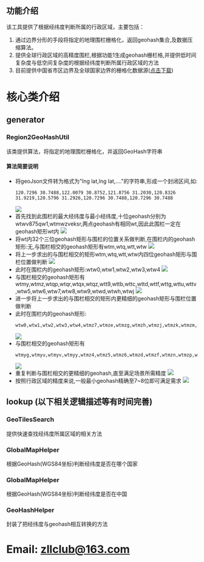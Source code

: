 
## 功能介绍
该工具提供了根据经纬度判断所属的行政区域，主要包括：

1) 通过边界分形的手段将指定的地理围栏栅格化，返回geohash集合,及数据压缩算法。
2) 提供全球行政区域的高精度围栏,根据功能1生成geohash栅栏格,并提供低时间复杂度与低空间复杂度的根据经纬度判断所属行政区域的方法
3) 目前提供中国省市区边界及全球国家边界的栅格化数据源([点击下载]([链接地址](https://fwhospitalgk.top/geo20230403/geo-region.zip)))

# 核心类介绍
## generator
### Region2GeoHashUtil
该类提供算法，将指定的地理围栏栅格化，并返回GeoHash字符串
#### 算法简要说明
+ 将geoJson文件转为格式为"lng lat,lng lat,...."的字符串,形成一个封闭区间,如:
  ```
  120.7296 30.7488,122.0079 30.8752,121.8756 31.2030,120.8326 31.9219,120.5796 31.2926,120.7296 30.7488,120.7296 30.7488
  ```
  ![](./img/1.png)
+ 首先找到此围栏的最大经纬度与最小经纬度,十位geohash分别为wtwv875qw1,wtmwzveksr,两点geohash有相同wt,因此此围栏一定在geohash矩形wt内
  ![](./img/2.png)
+ 将wt内32个三位geohash矩形与围栏的位置关系做判断,在围栏内的geohash矩形:无,与围栏相交的geohash矩形有wtm,wtq,wtt,wtw
  ![](./img/3.png)
+ 将上一步求出的与围栏相交的矩形wtm,wtq,wtt,wtw内四位geohash矩形与围栏位置做判断
  ![](./img/4.png)
+ 此时在围栏内的geohash矩形:wtw0,wtw1,wtw2,wtw3,wtw4
  ![](./img/5.png)
+ 与围栏相交的geohash矩形有wtmy,wtmz,wtqp,wtqr,wtqx,wtqz,wtt9,wttb,wttc,wttd,wttf,wttg,wttu,wttv,wtw5,wtw6,wtw7,wtw8,wtw9,wtwd,wtwh,wtwj
  ![](./img/6.png)
+ 进一步将上一步求出的与围栏相交的矩形内更精细的geohash矩形与围栏位置做判断
+ 此时在围栏内的geohash矩形:
  ```
  wtw0,wtw1,wtw2,wtw3,wtw4,wtmz7,wtmze,wtmzg,wtmzh,wtmzj,wtmzk,wtmzm,wtmzq,wtmzr,wtmzs,wtmzt,wtmzu,wtmzv,wtmzw,wtmzx,wtmzy,wtmzz,wtqp2,wtqp3,wtqp6,wtqp7,wtqp8,wtqp9,wtqpb,wtqpc,wtqpd,wtqpe,wtqpf,wtqpg,wtqpk,wtqpm,wtqpq,wtqpr,wtqps,wtqpt,wtqpu,wtqpv,wtqpw,wtqpx,wtqpy,wtqpz,wtqr8,wtqr9,wtqrb,wtqrc,wtqrd,wtqre,wtqrf,wtqrg,wtqrs,wtqrt,wtqru,wtqrv,wtqrw,wtqrx,wtqry,wtqrz,wtqx8,wtqx9,wtqxb,wtqxc,wtqxf,wtqxg,wtqxu,wtqxv,wtqxy,wttb5,wttb6,wttb7,wttbd,wttbe,wttbf,wttbg,wttbh,wttbj,wttbk,wttbm,wttbn,wttbp,wttbq,wttbr,wttbs,wttbt,wttbu,wttbv,wttbw,wttbx,wttby,wttbz,wttc1,wttc3,wttc4,wttc5,wttc6,wttc7,wttc9,wttcc,wttcd,wttce,wttcf,wttcg,wttch,wttcj,wttck,wttcm,wttcn,wttcp,wttcq,wttcr,wttcs,wttct,wttcu,wttcv,wttcw,wttcx,wttcy,wttcz,wttf1,wttf3,wttf4,wttf5,wttf6,wttf7,wttfd,wttfe,wttff,wttfg,wttfh,wttfj,wttfk,wttfm,wttfn,wttfp,wttfq,wttfr,wttfs,wttft,wttfu,wttfv,wttfw,wttfx,wttfy,wttfz,wttg4,wttg5,wttg7,wttge,wttgh,wttgj,wttgk,wttgm,wttgn,wttgp,wttgq,wttgr,wttgs,wttgt,wttgu,wttgv,wttgw,wttgx,wttgy,wttgz,wttuh,wttuj,wttuk,wttum,wttun,wttup,wttuq,wttur,wttut,wttuv,wttuw,wttux,wttuy,wttuz,wttvn,wtw50,wtw51,wtw52,wtw53,wtw54,wtw55,wtw56,wtw57,wtw58,wtw59,wtw5b,wtw5c,wtw5d,wtw5e,wtw5f,wtw5g,wtw5h,wtw5j,wtw5k,wtw5m,wtw5n,wtw5p,wtw5q,wtw5r,wtw5s,wtw5t,wtw5u,wtw5v,wtw5w,wtw5x,wtw60,wtw61,wtw62,wtw63,wtw64,wtw65,wtw66,wtw67,wtw68,wtw69,wtw6b,wtw6c,wtw6d,wtw6e,wtw6f,wtw6g,wtw6h,wtw6j,wtw6k,wtw6m,wtw6n,wtw6p,wtw6q,wtw6s,wtw6t,wtw70,wtw71,wtw72,wtw74,wtw80,wtw81,wtw82,wtw83,wtw84,wtw85,wtw86,wtw87,wtw88,wtw89,wtw8b,wtw8c,wtw8d,wtw8e,wtw8f,wtw8g,wtw8h,wtw8j,wtw8k,wtw8m,wtw8n,wtw8s,wtw8t,wtw8u,wtw8v,wtw90,wtw91,wtw92,wtw93,wtw94,wtw95,wtw96,wtw97,wtw98,wtw99,wtw9d,wtw9h,wtw9k,wtwd0,wtwh0,wtwh1,wtwh2,wtwh3,wtwh4,wtwh5,wtwh6,wtwh8,wtwh9,wtwhb,wtwhh
  ```
  ![](./img/7.png)
+ 与围栏相交的geohash矩形有
  ```
  wtmyg,wtmyu,wtmyv,wtmyy,wtmz4,wtmz5,wtmz6,wtmzd,wtmzf,wtmzn,wtmzp,wtqp0,wtqp1,wtqp4,wtqp5,wtqph,wtqpj,wtqpn,wtqpp,wtqr0,wtqr2,wtqr3,wtqr6,wtqr7,wtqrk,wtqrm,wtqrq,wtqrr,wtqx2,wtqx3,wtqx6,wtqxd,wtqxe,wtqxs,wtqxt,wtqxw,wtqxx,wtqxz,wtqz8,wtqzb,wtt9z,wttb1,wttb3,wttb4,wttb9,wttbb,wttbc,wttc0,wttc2,wttc8,wttcb,wttdp,wttf0,wttf2,wttf8,wttf9,wttfc,wttg1,wttg3,wttg6,wttgd,wttgf,wttgg,wttu5,wttu7,wttue,wttus,wttuu,wttvh,wttvj,wttvm,wttvp,wttvq,wttvr,wttvt,wttvw,wtw5y,wtw5z,wtw6r,wtw6u,wtw6v,wtw6w,wtw6x,wtw6y,wtw73,wtw75,wtw76,wtw77,wtw78,wtw79,wtw7b,wtw7h,wtw8p,wtw8q,wtw8r,wtw8w,wtw8y,wtw9b,wtw9c,wtw9e,wtw9f,wtw9g,wtw9j,wtw9m,wtw9n,wtw9s,wtw9t,wtwd1,wtwd2,wtwd3,wtwd4,wtwh7,wtwhc,wtwhd,wtwhe,wtwhf,wtwhj,wtwhk,wtwhm,wtwhn,wtwj0,wtwj1
  ```
  ![](./img/8.png)
+ 重复判断与围栏相交的更精细的geohash,直至满足场景所需精度
  ![](./img/9.png)
+ 按照行政区域的精度来说,一般最小geohash精确至7~8位即可满足需求
  ![](./img/10.png)

## lookup (以下相关逻辑描述等有时间完善)
### GeoTilesSearch
提供快速查找经纬度所属区域的相关方法
### GlobalMapHelper
根据GeoHash(WGS84坐标)判断经纬度是否在哪个国家
### GlobalMapHelper
根据GeoHash(WGS84坐标)判断经纬度是否在中国
### GeoHashHelper
封装了把经纬度与geohash相互转换的方法

# Email: zllclub@163.com


